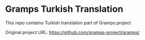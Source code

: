 # Gramps Turkish Translation
This repo contains Turkish translation part of Gramps project

Original project URL: https://github.com/gramps-project/gramps/
